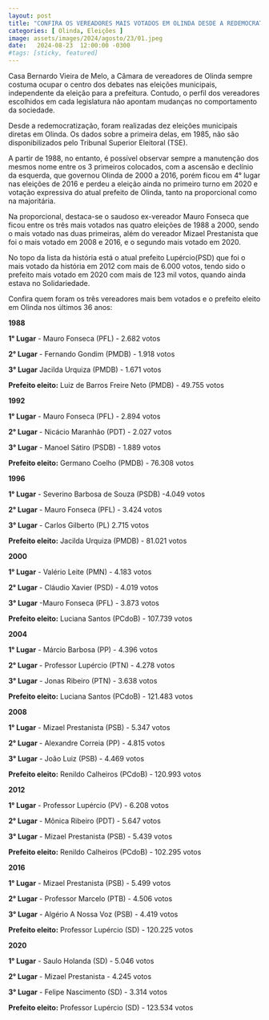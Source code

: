 ```yaml
---
layout: post
title: "CONFIRA OS VEREADORES MAIS VOTADOS EM OLINDA DESDE A REDEMOCRATIZAÇÃO"
categories: [ Olinda, Eleições ]
image: assets/images/2024/agosto/23/01.jpeg
date:   2024-08-23  12:00:00 -0300
#tags: [sticky, featured]
---
```

Casa Bernardo Vieira de Melo, a Câmara de vereadores de Olinda sempre costuma ocupar o centro dos debates nas eleições municipais, independente da eleição para a prefeitura. Contudo, o perfil dos vereadores escolhidos em cada legislatura não apontam mudanças no comportamento da sociedade.

Desde a redemocratização, foram realizadas dez eleições municipais diretas em Olinda. Os dados sobre a primeira delas, em 1985, não são disponibilizados pelo Tribunal Superior Eleitoral (TSE).

A partir de 1988, no entanto, é possível observar sempre a manutenção dos mesmos nome entre os 3 primeiros colocados, com a ascensão e declínio da esquerda, que governou Olinda de 2000 a 2016, porém ficou em 4° lugar nas eleições de 2016 e perdeu a eleição ainda no primeiro turno em 2020 e votação expressiva do atual prefeito de Olinda, tanto na proporcional como na majoritária. 

Na proporcional, destaca-se o saudoso ex-vereador Mauro Fonseca que ficou entre os três mais votados nas quatro eleições de 1988 a 2000, sendo o mais votado nas duas primeiras, além do vereador Mizael Prestanista que foi o mais votado em 2008 e 2016, e o segundo mais votado em 2020.

No topo da lista da história está o atual prefeito Lupércio(PSD) que foi o mais votado da história em 2012 com mais de 6.000 votos, tendo sido o prefeito mais votado em 2020 com mais de 123 mil votos, quando ainda estava no Solidariedade.

Confira quem foram os três vereadores mais bem votados e o prefeito eleito em Olinda nos últimos 36 anos:

**1988**

**1° Lugar** - Mauro Fonseca (PFL) - 2.682 votos

**2° Lugar** - Fernando Gondim (PMDB) - 1.918 votos

**3° Lugar** Jacilda Urquiza (PMDB) - 1.671 votos 

**Prefeito eleito:** Luiz de Barros Freire Neto (PMDB) - 49.755 votos

**1992**

**1° Lugar** - Mauro Fonseca (PFL) - 2.894 votos

**2° Lugar** - Nicácio Maranhão (PDT) - 2.027 votos

**3° Lugar** - Manoel Sátiro (PSDB) - 1.889 votos

**Prefeito eleito:** Germano Coelho (PMDB) - 76.308 votos

**1996**

**1° Lugar** - Severino Barbosa de Souza (PSDB) -4.049 votos

**2° Lugar** - Mauro Fonseca (PFL) - 3.424 votos

**3° Lugar** - Carlos Gilberto (PL) 2.715 votos

**Prefeito eleito:** Jacilda Urquiza (PMDB) - 81.021 votos

**2000**

**1° Lugar** - Valério Leite (PMN) - 4.183 votos

**2° Lugar** - Cláudio Xavier (PSD) - 4.019 votos

**3° Lugar** -Mauro Fonseca (PFL) - 3.873 votos

**Prefeito eleito:** Luciana Santos (PCdoB) - 107.739 votos

**2004**

**1° Lugar** - Márcio Barbosa (PP) - 4.396 votos

**2° Lugar** - Professor Lupércio (PTN) - 4.278 votos

**3° Lugar** - Jonas Ribeiro (PTN) - 3.638 votos

**Prefeito eleito:** Luciana Santos (PCdoB) - 121.483 votos

**2008**

**1° Lugar** - Mizael Prestanista (PSB) - 5.347 votos

**2° Lugar** - Alexandre Correia (PP) - 4.815 votos

**3° Lugar** - João Luiz (PSB) - 4.469 votos

**Prefeito eleito:** Renildo Calheiros (PCdoB) - 120.993 votos

**2012**

**1° Lugar** - Professor Lupércio (PV) - 6.208 votos

**2° Lugar** - Mônica Ribeiro (PDT) - 5.647 votos

**3° Lugar** - Mizael Prestanista (PSB) - 5.439 votos

**Prefeito eleito:** Renildo Calheiros (PCdoB) - 102.295 votos

**2016**

**1° Lugar** - Mizael Prestanista (PSB) - 5.499 votos

**2° Lugar** - Professor Marcelo (PTB) - 4.506 votos

**3° Lugar** - Algério A Nossa Voz (PSB) - 4.419 votos

**Prefeito eleito:** Professor Lupércio (SD) - 120.225 votos

**2020**

**1° Lugar** - Saulo Holanda (SD) - 5.046 votos

**2° Lugar** - Mizael Prestanista - 4.245 votos

**3° Lugar** - Felipe Nascimento (SD) - 3.314 votos

**Prefeito eleito:** Professor Lupércio (SD) - 123.534 votos
